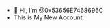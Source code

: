- 👋 Hi, I’m @0x53656E7468696C
- This is My New Account.


<!---
0x53656E7468696C/0x53656E7468696C is a ✨ special ✨ repository because its `README.md` (this file) appears on your GitHub profile.
You can click the Preview link to take a look at your changes.
--->
